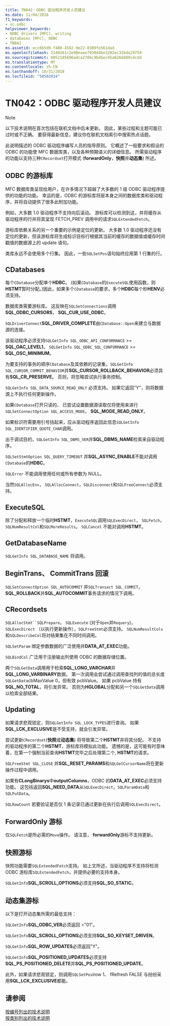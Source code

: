 ```yaml
---
title: TN042：ODBC 驱动程序开发人员建议
ms.date: 11/04/2016
f1_keywords:
- vc.odbc
helpviewer_keywords:
- ODBC drivers [MFC], writing
- databases [MFC], ODBC
- TN042
ms.assetid: ecc6b5d9-f480-4582-9e22-8309fe561dad
ms.openlocfilehash: 2140261c2e90eaee7930d4be3282ec31bda29759
ms.sourcegitcommit: 6052185696adca270bc9bdbec45a626dd89cdcdd
ms.translationtype: MT
ms.contentlocale: zh-CN
ms.lasthandoff: 10/31/2018
ms.locfileid: "50502034"
---
```

# <a name="tn042-odbc-driver-developer-recommendations"></a>TN042：ODBC 驱动程序开发人员建议

> [!NOTE]
>  以下技术说明在首次包括在联机文档中后未更新。 因此，某些过程和主题可能已过时或不正确。 要获得最新信息，建议你在联机文档索引中搜索热点话题。

此说明描述的 ODBC 驱动程序编写人员的指导原则。 它概述了一般要求和假设的 ODBC 的功能使 MFC 数据库类，以及各种预期语义的详细信息。 所需驱动程序的功能以支持三种`CRecordset`打开模式 (**forwardOnly**，**快照**并**动态集**) 所述。

## <a name="odbcs-cursor-library"></a>ODBC 的游标库

MFC 数据库类呈现给用户，在许多情况下超越了大多数的 1 级 ODBC 驱动程序提供的功能的功能。 幸运的是，ODBC 的游标库将层本身之间的数据库类和驱动程序，并将自动提供了很多此附加功能。

例如，大多数 1.0 驱动程序不支持向后滚动。 游标库可以检测到这，并将缓存从驱动程序的行并将其呈现 FETCH_PREV 调用中的请求`SQLExtendedFetch`。

游标库依赖关系的另一个重要的示例是定位的更新。 大多数 1.0 驱动程序还没有定位的更新，但该游标库将生成标识目标行根据其当前的缓存的数据值或缓存时间戳值的数据源上的 update 语句。

类库永远不会使用多个行集。 因此，一些`SQLSetPos`语句始终应用第 1 行集的行。

## <a name="cdatabases"></a>CDatabases

每个`CDatabase`分配单个**HDBC**。 (如果`CDatabase`的`ExecuteSQL`使用函数，则**HSTMT**暂时分配。)因此，如果多个`CDatabase`的要求，多个**HDBC**每个秒**HENV**必须支持。

数据库类需要游标库。 这反映在`SQLSetConnections`调用**SQL_ODBC_CURSORS**， **SQL_CUR_USE_ODBC**。

`SQLDriverConnect`**SQL_DRIVER_COMPLETE**由`CDatabase::Open`来建立与数据源的连接。

该驱动程序必须支持`SQLGetInfo SQL_ODBC_API_CONFORMANCE`  >=  **SQL_OAC_LEVEL1**， `SQLGetInfo SQL_ODBC_SQL_CONFORMANCE`  >=  **SQL_OSC_MINIMUM**。

为要支持的事务的顺序`CDatabase`及其依赖的记录集，`SQLGetInfo SQL_CURSOR_COMMIT_BEHAVIOR`并**SQL_CURSOR_ROLLBACK_BEHAVIOR**必须具有**SQL_CR_PRESERVE**。 否则，将忽略尝试执行事务控制。

`SQLGetInfo SQL_DATA_SOURCE_READ_ONLY` 必须支持。 如果它返回"Y"，则将数据源上不执行任何更新操作。

如果`CDatabase`打开只读的、 已尝试设置数据源读取仅将使用来进行`SQLSetConnectOption SQL_ACCESS_MODE`， **SQL_MODE_READ_ONLY**。

如果标识符需要用引号括起来，应从驱动程序返回此信息`SQLGetInfo SQL_IDENTIFIER_QUOTE_CHAR`调用。

出于调试目的，`SQLGetInfo SQL_DBMS_VER`并**SQL_DBMS_NAME**检索来自驱动程序。

`SQLSetStmtOption SQL_QUERY_TIMEOUT` 并**SQL_ASYNC_ENABLE**不能对调用`CDatabase`的**HDBC**。

`SQLError` 不能调用使用任何或所有参数为 NULL。

当然`SQLAllocEnv`， `SQLAllocConnect`，`SQLDisconnect`和`SQLFreeConnect`必须支持。

## <a name="executesql"></a>ExecuteSQL

除了分配和释放一个临时**HSTMT**，`ExecuteSQL`调用`SQLExecDirect`， `SQLFetch`，`SQLNumResultCol`和`SQLMoreResults`。 `SQLCancel` 不能对调用**HSTMT**。

## <a name="getdatabasename"></a>GetDatabaseName

`SQLGetInfo SQL_DATABASE_NAME` 将调用。

## <a name="begintrans-committrans-rollback"></a>BeginTrans、 CommitTrans 回滚

`SQLSetConnectOption SQL_AUTOCOMMIT` 并`SQLTransact SQL_COMMIT`， **SQL_ROLLBACK**并**SQL_AUTOCOMMIT**事务请求的情况下调用。

## <a name="crecordsets"></a>CRecordsets

`SQLAllocStmt``SQLPrepare`， `SQLExecute` (对于`Open`并`Requery`)， `SQLExecDirect` （以执行更新操作），`SQLFreeStmt`必须支持。 `SQLNumResultCols` 和`SQLDescribeCol`将对结果集在不同时间调用。

`SQLSetParam` 绑定参数数据的广泛使用并**DATA_AT_EXEC**功能。

`SQLBindCol` 广泛用于注册输出列使用 ODBC 的数据存储位置。

两个`SQLGetData`调用用于检索**SQL_LONG_VARCHAR**并**SQL_LONG_VARBINARY**数据。 第一次调用会尝试通过调用查找列的值的总长度`SQLGetData`cbMaxValue 0，但有效 pcbValue。 如果 pcbValue 持有**SQL_NO_TOTAL**，将引发异常。 否则为**HGLOBAL**分配和另一个`SQLGetData`调用以检索全部结果。

## <a name="updating"></a>Updating

如果请求悲观锁定，则`SQLGetInfo SQL_LOCK_TYPES`进行查询。 如果**SQL_LCK_EXCLUSIVE**是不受支持，就会引发异常。

尝试更新`CRecordset`(**快照**或**动态集**) 将导致第二个**HSTMT**并将其分配。 不支持的驱动程序的第二个**HSTMT**，游标库将模拟此功能。 遗憾的是，这可能有时意味着，在第一个强制当前查询**HSTMT**完毕之后处理第二个, **HSTMT**的请求。

`SQLFreeStmt SQL_CLOSE` 并**SQL_RESET_PARAMS**和`SQLGetCursorName`将在更新操作过程中调用。

如果有**CLongBinarys**中**outputColumns**，ODBC 的**DATA_AT_EXEC**必须支持功能。 这包括返回**SQL_NEED_DATA**从`SQLExecDirect`，`SQLParamData`和`SQLPutData`。

`SQLRowCount` 若要验证是否仅 1 条记录已通过更新在执行后调用`SQLExecDirect`。

## <a name="forwardonly-cursors"></a>ForwardOnly 游标

仅`SQLFetch`是所必需的`Move`操作。 请注意， **forwardOnly**游标不支持更新。

## <a name="snapshot-cursors"></a>快照游标

快照功能需要`SQLExtendedFetch`支持。 如上文所述，当驱动程序不支持将检测 ODBC 游标库`SQLExtendedFetch`，并提供必要的支持本身。

`SQLGetInfo`**SQL_SCROLL_OPTIONS**必须支持**SQL_SO_STATIC**。

## <a name="dynaset-cursors"></a>动态集游标

以下是打开动态集所需的最低支持：

`SQLGetInfo`**SQL_ODBC_VER**必须返回 >"01"。

`SQLGetInfo`**SQL_SCROLL_OPTIONS**必须支持**SQL_SO_KEYSET_DRIVEN**。

`SQLGetInfo`**SQL_ROW_UPDATES**必须返回"Y"。

`SQLGetInfo`**SQL_POSITIONED_UPDATES**必须支持**SQL_PS_POSITIONED_DELETE**并**SQL_PS_POSITIONED_UPDATE**。

此外，如果请求悲观锁定，则调用`SQLSetPos`irow 1、 fRefresh FALSE 与纷纷采用**SQL_LCK_EXCLUSIVE**都能。

## <a name="see-also"></a>请参阅

[按编号列出的技术说明](../mfc/technical-notes-by-number.md)<br/>
[按类别列出的技术说明](../mfc/technical-notes-by-category.md)

